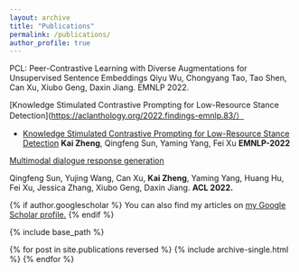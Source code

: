```yaml
---
layout: archive
title: "Publications"
permalink: /publications/
author_profile: true
---
```


PCL: Peer-Contrastive Learning with Diverse Augmentations for Unsupervised Sentence Embeddings
Qiyu Wu, Chongyang Tao, Tao Shen, Can Xu, Xiubo Geng, Daxin Jiang. EMNLP 2022.

[Knowledge Stimulated Contrastive Prompting for Low-Resource Stance Detection](https://aclanthology.org/2022.findings-emnlp.83/）
+ [Knowledge Stimulated Contrastive Prompting for Low-Resource Stance Detection](https://aclanthology.org/2022.findings-emnlp.83/)
**Kai Zheng**, Qingfeng Sun, Yaming Yang, Fei Xu
**EMNLP-2022**

[Multimodal dialogue response generation](https://arxiv.org/abs/2110.08515)

Qingfeng Sun, Yujing Wang, Can Xu, **Kai Zheng**, Yaming Yang, Huang Hu, Fei Xu, Jessica Zhang, Xiubo Geng, Daxin Jiang. **ACL 2022.**

{% if author.googlescholar %}
  You can also find my articles on <u><a href="{{author.googlescholar}}">my Google Scholar profile</a>.</u>
{% endif %}

{% include base_path %}

{% for post in site.publications reversed %}
  {% include archive-single.html %}
{% endfor %}
